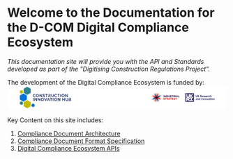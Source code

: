 # Welcome to the Documentation for the D-COM Digital Compliance Ecosystem

*This documentation site will provide you with the API and Standards developed as part of the "Digitising Construction Regulations Project".*

The development of the Digital Compliance Ecosystem is funded by:
![alt text](./funding.png "The Construction Innovation Hub")

Key Content on this site includes:  

1. [Compliance Document Architecture](architecture.md)
2. [Compliance Document Format Specification](compliancedocument.md)
3. [Digital Compliance Ecosystem APIs](ecosystemapi.md)

